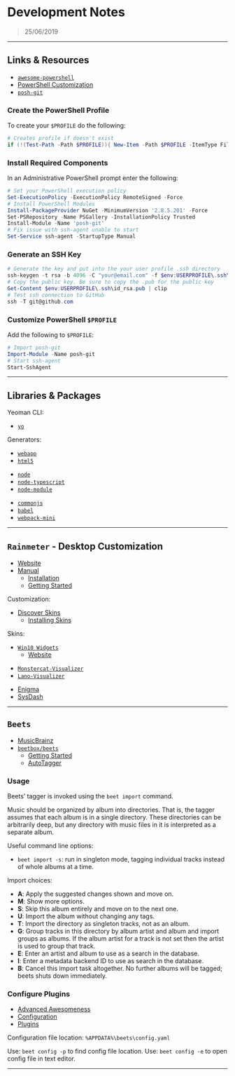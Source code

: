 # Development Notes

> 25/06/2019

---

## Links & Resources

- [`awesome-powershell`](https://github.com/janikvonrotz/awesome-powershell)
- [PowerShell Customization](https://hodgkins.io/ultimate-powershell-prompt-and-git-setup)
- [`posh-git`](https://github.com/dahlbyk/posh-git)

### Create the PowerShell Profile

To create your `$PROFILE` do the following:

```powershell
# Creates profile if doesn't exist
if (!(Test-Path -Path $PROFILE)){ New-Item -Path $PROFILE -ItemType File }
```

### Install Required Components

In an Administrative PowerShell prompt enter the following:

```powershell
# Set your PowerShell execution policy
Set-ExecutionPolicy -ExecutionPolicy RemoteSigned -Force
# Install PowerShell Modules
Install-PackageProvider NuGet -MinimumVersion '2.8.5.201' -Force
Set-PSRepository -Name PSGallery -InstallationPolicy Trusted
Install-Module -Name 'posh-git'
# Fix issue with ssh-agent unable to start
Set-Service ssh-agent -StartupType Manual
```

### Generate an SSH Key

```powershell
# Generate the key and put into the your user profile .ssh directory
ssh-keygen -t rsa -b 4096 -C "your@email.com" -f $env:USERPROFILE\.ssh\id_rsa
# Copy the public key. Be sure to copy the .pub for the public key
Get-Content $env:USERPROFILE\.ssh\id_rsa.pub | clip
# Test ssh connection to GitHub
ssh -T git@github.com
```

### Customize PowerShell `$PROFILE`

Add the following to `$PROFILE`:

```powershell
# Import posh-git
Import-Module -Name posh-git
# Start ssh-agent
Start-SshAgent
```

---

## Libraries & Packages

Yeoman CLI:

- [`yo`](https://www.npmjs.com/package/yo)

Generators:

- [`webapp`](https://www.npmjs.com/package/generator-webapp)
- [`html5`](https://www.npmjs.com/package/generator-h5bp)

[]()

- [`node`](https://www.npmjs.com/package/generator-node)
- [`node-typescript`](https://www.npmjs.com/package/generator-node-typescript)
- [`node-module`](https://www.npmjs.com/package/generator-nm)

[]()

- [`commonjs`](https://www.npmjs.com/package/generator-commonjs)
- [`babel`](https://www.npmjs.com/package/generator-babel)
- [`webpack-mini`](https://www.npmjs.com/package/generator-webpack-mini)

---

## `Rainmeter` - Desktop Customization

- [Website](https://www.rainmeter.net/)
- [Manual](https://docs.rainmeter.net/manual/)
  - [Installation](https://docs.rainmeter.net/manual/installing-rainmeter/)
  - [Getting Started](https://docs.rainmeter.net/manual/getting-started/)

Customization:

- [Discover Skins](https://www.rainmeter.net/discover/)
  - [Installing Skins](https://docs.rainmeter.net/manual/installing-skins/)

Skins:

- [`Win10 Widgets`](https://github.com/tjmarkham/win10widgets)
  - [Website](https://win10widgets.com/)

[]()

- [`Monstercat-Visualizer`](https://github.com/MarcoPixel/monstercat-visualizer)
- [`Lano-Visualizer`](https://github.com/marcopixel/Lano-Visualizer)

[]()

- [Enigma](https://github.com/Kaelri/Enigma)
- [SysDash](https://github.com/marcopixel/SysDash)

---

## `Beets`

- [MusicBrainz](https://musicbrainz.org/)
- [`beetbox/beets`](https://github.com/beetbox/beets)
  - [Getting Started](https://beets.readthedocs.io/en/stable/guides/main.html)
  - [AutoTagger](https://beets.readthedocs.io/en/stable/guides/tagger.html)

### Usage

Beets’ tagger is invoked using the `beet import` command.

Music should be organized by album into directories. That is, the tagger assumes that each album is in a single directory. These directories can be arbitrarily deep, but any directory with music files in it is interpreted as a separate album.

Useful command line options:

- `beet import -s`: run in singleton mode, tagging individual tracks instead of whole albums at a time.

Import choices:

- **A**: Apply the suggested changes shown and move on.
- **M**: Show more options.
- **S**: Skip this album entirely and move on to the next one.
- **U**: Import the album without changing any tags.
- **T**: Import the directory as singleton tracks, not as an album.
- **G**: Group tracks in this directory by album artist and album and import groups as albums. If the album artist for a track is not set then the artist is used to group that track.
- **E**: Enter an artist and album to use as a search in the database.
- **I**: Enter a metadata backend ID to use as search in the database.
- **B**: Cancel this import task altogether. No further albums will be tagged; beets shuts down immediately.

### Configure Plugins

- [Advanced Awesomeness](https://beets.readthedocs.io/en/stable/guides/advanced.html)
- [Configuration](https://beets.readthedocs.io/en/stable/reference/config.html)
- [Plugins](https://beets.readthedocs.io/en/stable/plugins/index.html)

Configuration file location: `%APPDATA%\beets\config.yaml`

Use: `beet config -p` to find config file location.
Use: `beet config -e` to open config file in text editor.

---
